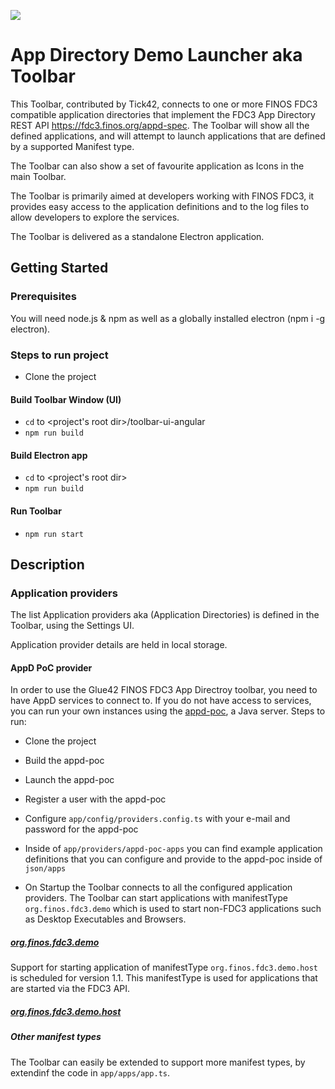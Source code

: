 ![](./resources/fdc3.png)

# App Directory Demo Launcher aka Toolbar

This Toolbar, contributed by Tick42, connects to one or more FINOS FDC3 compatible application directories that implement the FDC3 App Directory REST API https://fdc3.finos.org/appd-spec. The Toolbar will show all the defined applications, and will attempt to launch applications that are defined by a supported Manifest type.

The Toolbar can also show a set of favourite application as Icons in the main Toolbar. 

The Toolbar is primarily aimed at developers working with FINOS FDC3, it provides easy access to the application definitions and to the log files to allow developers to explore the services.

The Toolbar is delivered as a standalone Electron application.

## Getting Started

### Prerequisites

You will need node.js & npm as well as a globally installed electron (npm i -g electron).

### Steps to run project

- Clone the project

#### Build Toolbar Window (UI)

- ```cd``` to <project's root dir>/toolbar-ui-angular
- ```npm run build```

#### Build Electron app

- ```cd``` to <project's root dir>
- ```npm run build```

#### Run Toolbar

- ```npm run start```

## Description

### Application providers

The list Application providers aka (Application Directories) is defined in the Toolbar, using the Settings UI. 

Application provider details are held in local storage.

#### <a name="appd-poc-provider"></a> AppD PoC provider

In order to use the Glue42 FINOS FDC3 App Directroy toolbar, you need to have AppD services to connect to. If you do not have access to services, you can run your own instances using the [appd-poc](https://github.com/FDC3/appd-poc), a Java server. Steps to run:

- Clone the project

- Build the appd-poc

- Launch the appd-poc

- Register a user with the appd-poc

- Configure ```app/config/providers.config.ts``` with your e-mail and password for the appd-poc

- Inside of ```app/providers/appd-poc-apps``` you can find example application definitions that you can configure and provide to the appd-poc inside of ```json/apps```

- On Startup the Toolbar connects to all the configured application providers. The Toolbar can start applications with manifestType `org.finos.fdc3.demo` which is used to start non-FDC3 applications such as Desktop Executables and Browsers.

##### [org.finos.fdc3.demo](./app/apps/schemas/org.finos.fdc3.demo-manifest-schema.json)

Support for starting application of manifestType `org.finos.fdc3.demo.host` is scheduled for version 1.1. This manifestType is used for applications that are started via the FDC3 API.

##### [org.finos.fdc3.demo.host](./app/apps/schemas/org.finos.fdc3.demo.host-manifest-schema.json)

##### Other manifest types

The Toolbar can easily be extended to support more manifest types, by extendinf the code in ```app/apps/app.ts```.
